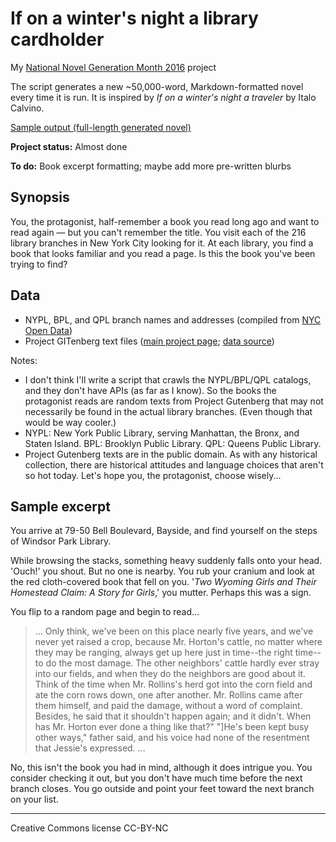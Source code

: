 # If on a winter's night a library cardholder

My [National Novel Generation Month 2016](https://github.com/NaNoGenMo/2016) project

The script generates a new ~50,000-word, Markdown-formatted novel every time it is run. It is inspired by *If on a winter's night a traveler* by Italo Calvino. 

[Sample output (full-length generated novel)](https://github.com/robincamille/nanogenmo2016/blob/master/outputs/novel3.md)

**Project status:** Almost done

**To do:** Book excerpt formatting; maybe add more pre-written blurbs

## Synopsis
You, the protagonist, half-remember a book you read long ago and want to read again — but you can't remember the title. You visit each of the 216 library branches in New York City looking for it. At each library, you find a book that looks familiar and you read a page. Is this the book you've been trying to find? 

## Data
- NYPL, BPL, and QPL branch names and addresses (compiled from [NYC Open Data](https://nycopendata.socrata.com))
- Project GITenberg text files ([main project page](https://gitenberg.org/); [data source](https://github.com/gitenberg-dev/giten_site/tree/master/assets))

Notes:
- I don't think I'll write a script that crawls the NYPL/BPL/QPL catalogs, and they don't have APIs (as far as I know). So the books the protagonist reads are random texts from Project Gutenberg that may not necessarily be found in the actual library branches. (Even though that would be way cooler.) 
- NYPL: New York Public Library, serving Manhattan, the Bronx, and Staten Island. BPL: Brooklyn Public Library. QPL: Queens Public Library.
- Project Gutenberg texts are in the public domain. As with any historical collection, there are historical attitudes and language choices that aren't so hot today. Let's hope you, the protagonist, choose wisely...

## Sample excerpt

You arrive at 79-50 Bell Boulevard, Bayside, and find yourself on the steps of Windsor Park Library.

While browsing the stacks, something heavy suddenly falls onto your head. 'Ouch!' you shout. But no one is nearby. You rub your cranium and look at the red cloth-covered book that fell on you. '*Two Wyoming Girls and Their Homestead Claim: A Story for Girls*,' you mutter. Perhaps this was a sign. 

You flip to a random page and begin to read...

> ... Only think, we've been  on this place nearly five years, and we've never yet raised a crop,  because Mr. Horton's cattle, no matter where they may be ranging, always get up here just in time--the right time--to do the most  damage. The other neighbors' cattle hardly ever stray into our fields, and when they do the neighbors are good about it. Think of the  time when Mr. Rollins's herd got into the corn field and ate the corn rows down, one after another. Mr. Rollins came after them himself, and  paid the damage, without a word of complaint. Besides, he said that it  shouldn't happen again; and it didn't. When has Mr. Horton ever done a thing like that?" "]He's been kept busy other ways," father said, and his voice had none of the resentment that Jessie's expressed. ...

No, this isn't the book you had in mind, although it does intrigue you. You consider checking it out, but you don't have much time before the next branch closes. You go outside and point your feet toward the next branch on your list.

---
Creative Commons license CC-BY-NC
